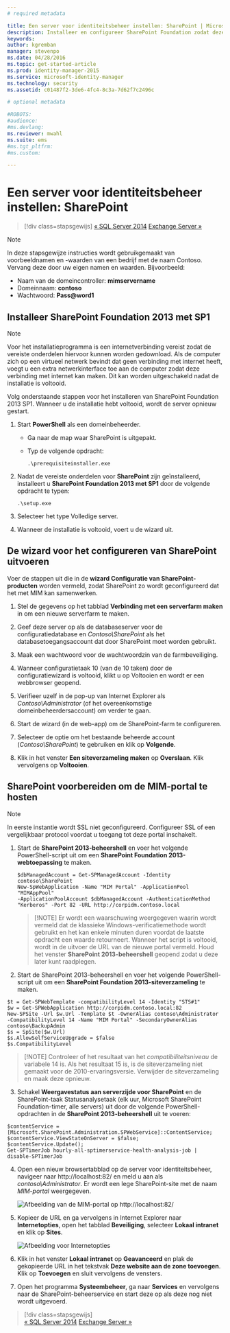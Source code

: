 ```yaml
---
# required metadata

title: Een server voor identiteitsbeheer instellen: SharePoint | Microsoft Identity Manager
description: Installeer en configureer SharePoint Foundation zodat deze de MIM-portalpagina kan hosten.
keywords:
author: kgremban
manager: stevenpo
ms.date: 04/28/2016
ms.topic: get-started-article
ms.prod: identity-manager-2015
ms.service: microsoft-identity-manager
ms.technology: security
ms.assetid: c01487f2-3de6-4fc4-8c3a-7d62f7c2496c

# optional metadata

#ROBOTS:
#audience:
#ms.devlang:
ms.reviewer: mwahl
ms.suite: ems
#ms.tgt_pltfrm:
#ms.custom:

---
```


# Een server voor identiteitsbeheer instellen: SharePoint

>[!div class=stapsgewijs]
[« SQL Server 2014](prepare-server-sql2014.md)
[Exchange Server »](prepare-server-exchange.md)

> [!NOTE]
> In deze stapsgewijze instructies wordt gebruikgemaakt van voorbeeldnamen en -waarden van een bedrijf met de naam Contoso. Vervang deze door uw eigen namen en waarden. Bijvoorbeeld:
> - Naam van de domeincontroller: **mimservername**
> - Domeinnaam: **contoso**
> - Wachtwoord: **Pass@word1**


## Installeer **SharePoint Foundation 2013 met SP1**

> [!NOTE]
> Voor het installatieprogramma is een internetverbinding vereist zodat de vereiste onderdelen hiervoor kunnen worden gedownload. Als de computer zich op een virtueel netwerk bevindt dat geen verbinding met internet heeft, voegt u een extra netwerkinterface toe aan de computer zodat deze verbinding met internet kan maken. Dit kan worden uitgeschakeld nadat de installatie is voltooid.

Volg onderstaande stappen voor het installeren van SharePoint Foundation 2013 SP1. Wanneer u de installatie hebt voltooid, wordt de server opnieuw gestart.

1.  Start **PowerShell** als een domeinbeheerder.

    -   Ga naar de map waar SharePoint is uitgepakt.

    -   Typ de volgende opdracht:

        ```
        .\prerequisiteinstaller.exe
        ```

2.  Nadat de vereiste onderdelen voor **SharePoint** zijn geïnstalleerd, installeert u **SharePoint Foundation 2013 met SP1** door de volgende opdracht te typen:

    ```
    .\setup.exe
    ```

3.  Selecteer het type Volledige server.

4.  Wanneer de installatie is voltooid, voert u de wizard uit.

## De wizard voor het configureren van SharePoint uitvoeren

Voer de stappen uit die in de **wizard Configuratie van SharePoint-producten** worden vermeld, zodat SharePoint zo wordt geconfigureerd dat het met MIM kan samenwerken.

1. Stel de gegevens op het tabblad **Verbinding met een serverfarm maken** in om een nieuwe serverfarm te maken.

2. Geef deze server op als de databaseserver voor de configuratiedatabase en *Contoso\SharePoint* als het databasetoegangsaccount dat door SharePoint moet worden gebruikt.

3. Maak een wachtwoord voor de wachtwoordzin van de farmbeveiliging.

4. Wanneer configuratietaak 10 (van de 10 taken) door de configuratiewizard is voltooid, klikt u op Voltooien en wordt er een webbrowser geopend.

5. Verifieer uzelf in de pop-up van Internet Explorer als *Contoso\Administrator* (of het overeenkomstige domeinbeheerdersaccount) om verder te gaan.

6. Start de wizard (in de web-app) om de SharePoint-farm te configureren.

7. Selecteer de optie om het bestaande beheerde account (*Contoso\SharePoint*) te gebruiken en klik op **Volgende**.

8. Klik in het venster **Een siteverzameling maken** op **Overslaan**.  Klik vervolgens op **Voltooien**.

## SharePoint voorbereiden om de MIM-portal te hosten

> [!NOTE]
> In eerste instantie wordt SSL niet geconfigureerd. Configureer SSL of een vergelijkbaar protocol voordat u toegang tot deze portal inschakelt.

1. Start de **SharePoint 2013-beheershell** en voer het volgende PowerShell-script uit om een **SharePoint Foundation 2013-webtoepassing** te maken.

    ```
    $dbManagedAccount = Get-SPManagedAccount -Identity contoso\SharePoint
    New-SpWebApplication -Name "MIM Portal" -ApplicationPool "MIMAppPool"
    -ApplicationPoolAccount $dbManagedAccount -AuthenticationMethod "Kerberos" -Port 82 -URL http://corpidm.contoso.local
    ```

    > [!NOTE] Er wordt een waarschuwing weergegeven waarin wordt vermeld dat de klassieke Windows-verificatiemethode wordt gebruikt en het kan enkele minuten duren voordat de laatste opdracht een waarde retourneert. Wanneer het script is voltooid, wordt in de uitvoer de URL van de nieuwe portal vermeld. Houd het venster **SharePoint 2013-beheershell** geopend zodat u deze later kunt raadplegen.

2. Start de SharePoint 2013-beheershell en voer het volgende PowerShell-script uit om een **SharePoint Foundation 2013-siteverzameling** te maken.

  ```
  $t = Get-SPWebTemplate -compatibilityLevel 14 -Identity "STS#1"
  $w = Get-SPWebApplication http://corpidm.contoso.local:82
  New-SPSite -Url $w.Url -Template $t -OwnerAlias contoso\Administrator
  -CompatibilityLevel 14 -Name "MIM Portal" -SecondaryOwnerAlias contoso\BackupAdmin
  $s = SpSite($w.Url)
  $s.AllowSelfServiceUpgrade = $false
  $s.CompatibilityLevel
  ```

  > [!NOTE] Controleer of het resultaat van het *compatibiliteitsniveau* de variabele 14 is. Als het resultaat 15 is, is de siteverzameling niet gemaakt voor de 2010-ervaringsversie. Verwijder de siteverzameling en maak deze opnieuw.

3. Schakel **Weergavestatus aan serverzijde voor SharePoint** en de SharePoint-taak Statusanalysetaak (elk uur, Microsoft SharePoint Foundation-timer, alle servers) uit door de volgende PowerShell-opdrachten in de **SharePoint 2013-beheershell** uit te voeren:

  ```
  $contentService = [Microsoft.SharePoint.Administration.SPWebService]::ContentService;
  $contentService.ViewStateOnServer = $false;
  $contentService.Update();
  Get-SPTimerJob hourly-all-sptimerservice-health-analysis-job | disable-SPTimerJob
  ```

4. Open een nieuw browsertabblad op de server voor identiteitsbeheer, navigeer naar http://localhost:82/ en meld u aan als *contoso\Administrator*.  Er wordt een lege SharePoint-site met de naam *MIM-portal* weergegeven.

    ![Afbeelding van de MIM-portal op http://localhost:82/](media/MIM-DeploySP1.png)

5. Kopieer de URL en ga vervolgens in Internet Explorer naar **Internetopties**, open het tabblad **Beveiliging**, selecteer **Lokaal intranet** en klik op **Sites**.

    ![Afbeelding voor Internetopties](media/MIM-DeploySP2.png)

6. Klik in het venster **Lokaal intranet** op **Geavanceerd** en plak de gekopieerde URL in het tekstvak **Deze website aan de zone toevoegen**. Klik op **Toevoegen** en sluit vervolgens de vensters.

7. Open het programma **Systeembeheer**, ga naar **Services** en vervolgens naar de SharePoint-beheerservice en start deze op als deze nog niet wordt uitgevoerd.

>[!div class=stapsgewijs]  
[« SQL Server 2014](prepare-server-sql2014.md)
[Exchange Server »](prepare-server-exchange.md)


<!--HONumber=Apr16_HO4-->


